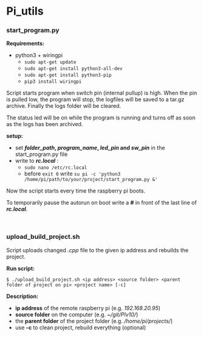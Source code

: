 # Pi_utils

### start_program.py

**Requirements:** 
* python3 + wiringpi
  * `sudo apt-get update`
  * `sudo apt-get install python3-all-dev`
  * `sudo apt-get install python3-pip`
  * `pip3 install wiringpi`

Script starts program when switch pin (internal pullup) is high.
When the pin is pulled low, the program will stop, the logfiles will be saved to a tar.gz archive.
Finally the logs folder will be cleared.

The status led will be on while the program is running and turns off as soon as the logs has been archived.

**setup:**
* set ***folder_path*, *program_name*, *led_pin* and *sw_pin*** in the start_program.py file
* write to ***rc.local*** :
  * `sudo nano /etc/rc.local`
  * before `exit 0` write `su pi -c 'python3 /home/pi/path/to/your/project/start_program.py &'`

Now the script starts every time the raspberry pi boots.

To temporarily pause the autorun on boot write a **#** in front of the last line of ***rc.local***.

</br>

### upload_build_project.sh

Script uploads changed *.cpp* file to the given ip address and rebuilds the project.

**Run script:**

`$ ./upload_build_project.sh <ip address> <source folder> <parent folder of project on pi> <project name> [-c]`

**Description:**

* **ip address** of the remote raspberry pi (e.g. *192.168.20.95*)
* **source folder** on the computer (e.g. *~/git/PIv10/*)
* the **parent folder** of the project folder (e.g. */home/pi/projects/*)
* use **-c** to clean project, rebuild everything (optional)

